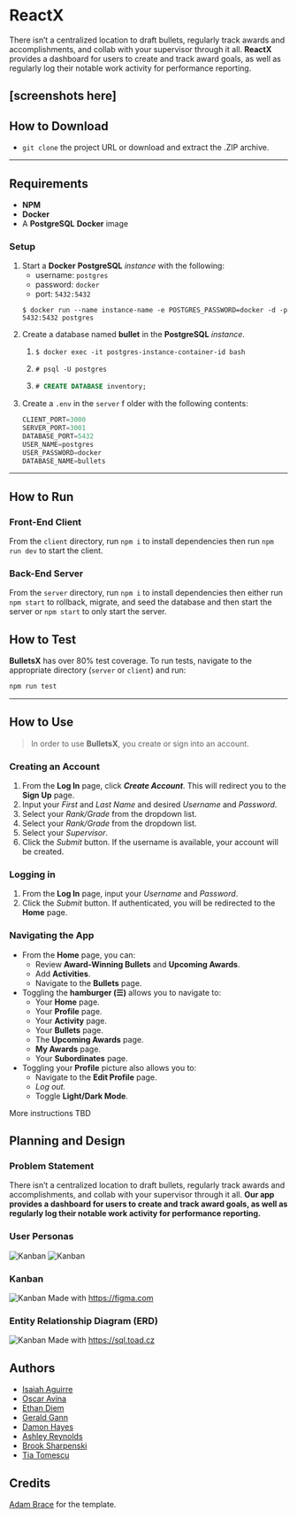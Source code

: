 # ReactX
There isn’t a centralized location to draft bullets, regularly track awards and accomplishments, and collab with your supervisor through it all. **ReactX** provides a dashboard for users to create and track award goals, as well as regularly log their notable work activity for performance reporting.

[screenshots here]
---
## How to Download
* ```git clone``` the project URL or download and extract the .ZIP archive.
---
## Requirements
* **NPM**
* **Docker**
* A **PostgreSQL** **Docker** image

### Setup
1. Start a **Docker** **PostgreSQL** *instance* with the following:
    * username: ```postgres```
    * password: ```docker```
    * port: ```5432:5432```
    ```console
    $ docker run --name instance-name -e POSTGRES_PASSWORD=docker -d -p 5432:5432 postgres
    ```
2. Create a database named **bullet** in the **PostgreSQL** *instance*.
   1. ```console
      $ docker exec -it postgres-instance-container-id bash
      ```
   2. ```console
      # psql -U postgres
      ```
   3. ```sql
      # CREATE DATABASE inventory;
      ```
3. Create a ```.env``` in the ```server``` f older with the following contents:
    ```js
    CLIENT_PORT=3000
    SERVER_PORT=3001
    DATABASE_PORT=5432
    USER_NAME=postgres
    USER_PASSWORD=docker
    DATABASE_NAME=bullets
    ```

---
## How to Run

### Front-End Client
From the ```client``` directory, run ```npm i``` to install dependencies then run ```npm run dev``` to start the client.
### Back-End Server
From the ```server``` directory, run ```npm i``` to install dependencies then either run ```npm start``` to rollback, migrate, and seed the database and then start the server or ```npm start``` to only start the server.

## How to Test
**BulletsX** has over 80% test coverage. To run tests, navigate to the appropriate directory (```server``` or ```client```) and run:
```sh
npm run test
```
---

## How to Use
>In order to use **BulletsX**, you create or sign into an account.
### Creating an Account
1. From the **Log In** page, click ***Create Account***. This will redirect you to the **Sign Up** page.
2. Input your *First* and *Last Name* and desired *Username* and *Password*.
3. Select your *Rank/Grade* from the dropdown list.
4. Select your *Rank/Grade* from the dropdown list.
5. Select your *Supervisor*.
6. Click the *Submit* button. If the username is available, your account will be created.

### Logging in
1. From the **Log In** page, input your *Username* and *Password*.
2. Click the *Submit* button. If authenticated, you will be redirected to the **Home** page.

### Navigating the App
  * From the **Home** page, you can:
    * Review **Award-Winning Bullets** and **Upcoming Awards**.
    * Add **Activities**.
    * Navigate to the **Bullets** page.
  * Toggling the **hamburger (☰)** allows you to navigate to:
    * Your **Home** page.
    * Your **Profile** page.
    * Your **Activity** page.
    * Your **Bullets** page.
    * The **Upcoming Awards** page.
    * **My Awards** page.
    * Your **Subordinates** page.
  * Toggling your **Profile** picture also allows you to:
    * Navigate to the **Edit Profile** page.
    * *Log out.*
    * Toggle **Light/Dark Mode**.

More instructions TBD

<!-- ## Tech Stack
**ReactX** combines **Vite** for fast front-end development with **Express** for back-end API handling. It provides a full-stack setup where **Vite** manages the front-end development workflow with hot-reloading, while **Express** serves API routes and static files, ensuring a seamless development experience. This project includes **PostgreSQL** for the database and **Knex.js** as the query builder, simplifying database interactions.

The project also includes automated **testing** with:

-   **Jest** and **Supertest** for back-end API route testing.
-   **Jest** and **React Testing Library** for front-end component testing.

Additionally, it offers **Docker compatibility**, allowing for easy containerized deployment and development. Docker ensures a consistent environment for running the application, simplifying dependency management and deployment.

--- -->

<!-- ## Run Locally

### Prerequisites

Ensure you have the following installed:

-   [Node.js](https://nodejs.org/) (Recommended: v16+)
-   npm (comes with Node.js)
-   Git (to clone the repository)
-   [Docker](https://www.docker.com/)

### 1.  Clone the repository

```sh
  git clone https://github.com/gigann/Bullets-X
```

### 2.  Navigate to the project directory

```sh
  cd Bullets-X
```

### 3.  Run the setup script and follow the prompts

```sh
  ./setup.sh
```

## Running with Node

### 🔹 Start the client

```sh
  npm run dev --prefix ./client
```

### 🔹 Open a new terminal and start the server

```sh
  npm run dev --prefix ./server
```

## Running with Docker

### 🔹 Start the application using Docker

```sh
  docker compose up --build
```

---

## Knex Migrations & Seeding

### Running Migrations & Seeds

Run `./knex.sh` to apply database migrations and seed data:

```sh
  ./knex.sh
```

This executes the following commands in order:

-   `npx knex migrate:rollback` → Rolls back the last migration batch
-   `npx knex migrate:latest` → Runs all pending migrations
-   `npx knex seed:run` → Populates the database with seed data

### Creating Migrations and Seeds

To generate new migration and seed files, run:

```sh
  ./knex.sh <migration_and_seed_name> [additional_migrations_and_seeds...]
```

For example:

```sh
  ./knex.sh roles users
```

This generates the following migration and seed files:

```sh
migrations/
├── 00_20250320193622_roles.js
├── 01_20250320193622_users.js

seeds/
├── 00_roles.js
├── 01_users.js
```

---

## 🛠 Common Issues

When running `./setup.sh`, you may encounter one of these errors:

**❌ Error:**

-   `./setup.sh: Permission denied`
-   `Unknown command. './setup.sh' exists but is not an executable file.`

**Solution:**
Run the following command to grant execute permissions to the setup script:

```sh
  chmod +x setup.sh
```

When running `./knex.sh`, you may encounter one of these errors:

**❌ Error:**

-   `./knex.sh: Permission denied`
-   `Unknown command. './knex.sh' exists but is not an executable file.`

**Solution:**
Run the following command to grant execute permissions to the knex script:

```sh
  chmod +x knex.sh
```

When running Docker with WSL, you may encounter the following error:

**❌ Error:**

`The command 'docker' could not be found in this WSL 2 distro. We recommend to activate the WSL integration in Docker Desktop settings. For details about using Docker Desktop with WSL 2, visit: https://docs.docker.com/go/wsl2/`

`We recommend to activate the WSL integration in Docker Desktop settings. For details about using Docker Desktop with WSL 2, visit: https://docs.docker.com/go/wsl2/`

**Solution:** Enable WSL Integration in Docker Desktop

-   Open Docker Desktop on Windows.
-   Go to Settings > Resources > WSL Integration.
-   Ensure your WSL 2 distribution (e.g., Ubuntu) is enabled.
-   Click Apply & Restart.

--- -->



## Planning and Design
### Problem Statement
There isn’t a centralized location to draft bullets, regularly track awards and accomplishments, and collab with your supervisor through it all. **Our app provides a dashboard for users to create and track award goals, as well as regularly log their notable work activity for performance reporting.**
### User Personas
![Kanban](./screenshots/user_persona_1.png)
![Kanban](./screenshots/user_persona_2.png)

### Kanban
![Kanban](./screenshots/kanban.png)
Made with https://figma.com

### Entity Relationship Diagram (ERD)
![Kanban](./screenshots/erd.png)
Made with https://sql.toad.cz

## Authors
*  [Isaiah Aguirre](https://github.com/isaiahAguirre)
*  [Oscar Avina](https://github.com/ocavina)
*  [Ethan Diem](https://github.com/ethandiem)
*  [Gerald Gann](https://github.com/gigann)
*  [Damon Hayes](https://github.com/DamonHayes)
*  [Ashley Reynolds](https://github.com/ashdrey1110)
*  [Brook Sharpenski](https://github.com/Bsharpenski)
*  [Tia Tomescu](https://github.com/tiatomescu)

## Credits
[Adam Brace](https://github.com/Adam-Brace) for the template.




